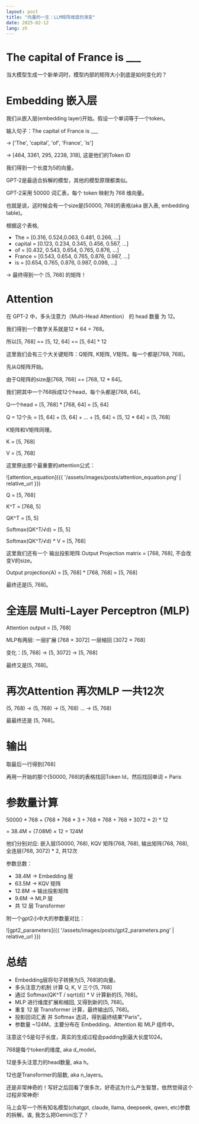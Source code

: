 ```yaml
---
layout: post
title: "向量的一生：LLM矩阵维度的演变"
date: 2025-02-12
lang: zh
---
```


# The capital of France is ___

当大模型生成一个新单词时，模型内部的矩阵大小到底是如何变化的？

# Embedding 嵌入层

我们从嵌入层(embedding layer)开始。假设一个单词等于一个token。

输入句子：The capital of France is ___

-> ['The', 'capital', 'of', 'France', 'is']

-> [464, 3361, 295, 2238, 318], 这是他们的Token ID

我们得到一个长度为5的向量。

GPT-2是最适合拆解的模型，其他的模型原理都类似。

GPT-2采用 50000 词汇表，每个 token 映射为 768 维向量。

也就是说，这时候会有一个size是[50000, 768]的表格(aka 嵌入表, embedding table)。

根据这个表格,
- The     = [0.316, 0.524,0.063, 0.481, 0.266, …]
- capital = [0.123, 0.234, 0.345, 0.456, 0.567, …]
- of      = [0.432, 0.543, 0.654, 0.765, 0.876, …]
- France  = [0.543, 0.654, 0.765, 0.876, 0.987, …]
- is      = [0.654, 0.765, 0.876, 0.987, 0.098, …]

-> 最终得到一个 [5, 768] 的矩阵！

# Attention

在 GPT-2 中，多头注意力（Multi-Head Attention） 的 head 数量 为 12。

我们得到一个数学关系就是12 * 64 = 768。

所以[5, 768] == [5, 12, 64] == [5, 64] * 12

这里我们会有三个大关键矩阵：Q矩阵, K矩阵, V矩阵。每一个都是[768, 768]。

先从Q矩阵开始。

由于Q矩阵的size是[768, 768] == [768, 12 * 64]。

我们把其中一个768拆成12个head，每个头都是[768, 64]。

Q一个head = [5, 768] * [768, 64] = [5, 64]

Q = 12个头 = [5, 64] + [5, 64] + ... + [5, 64] = [5, 12 * 64] = [5, 768]

K矩阵和V矩阵同理。

K = [5, 768]

V = [5, 768]

这里祭出那个最重要的attention公式：

![attention_equation]({{ '/assets/images/posts/attention_equation.png' | relative_url }})

Q = [5, 768]

K^T = [768, 5]

QK^T = [5, 5]

Softmax(QK^T/√d) = [5, 5]

Softmax(QK^T/√d) * V = [5, 768]

这里我们还有一个 输出投影矩阵 Output Projection matrix = [768, 768], 不会改变V的size。

Output projection(A) = [5, 768] * [768, 768] = [5, 768]

最终还是[5, 768]。

# 全连层 Multi-Layer Perceptron (MLP)

Attention output = [5, 768]

MLP有两层: 一层扩展 [768 × 3072] 一层缩回 [3072 × 768]

变化：[5, 768] -> [5, 3072] -> [5, 768] 

最终又是[5, 768]。

# 再次Attention 再次MLP 一共12次
(5, 768) -> (5, 768) -> (5, 768) … -> (5, 768)

最最终还是 [5, 768]。

# 输出

取最后一行得到[768]

再用一开始的那个[50000, 768]的表格找回Token Id，然后找回单词 = Paris


# 参数量计算

50000 * 768 + (768 * 768 * 3 + 768 * 768 + 768 * 3072 * 2) * 12 

= 38.4M + (7.08M) × 12 = 124M

他们分别对应: 嵌入层(50000, 768), KQV 矩阵(768, 768), 输出矩阵(768, 768), 全连层(768, 3072) * 2, 共12次

参数总数：
- 38.4M → Embedding 层
- 63.5M → KQV 矩阵
- 12.8M → 输出投影矩阵
- 9.6M → MLP 层
- 共 12 层 Transformer

附一个gpt2小中大的参数量对比：

![gpt2_parameters]({{ '/assets/images/posts/gpt2_parameters.png' | relative_url }})

# 总结
- Embedding层将句子转换为[5, 768]的向量。
- 多头注意力机制 计算 Q, K, V 三个[5, 768]
- 通过 Softmax(QK^T / sqrt(d)) * V 计算新的[5, 768]。
- MLP 进行维度扩展和缩回, 又得到新的[5, 768]。
- 重复 12 层 Transformer 计算，最终输出[5, 768]。
- 投影回词汇表 并 Softmax 选词，得到最终结果"Paris"。
- 参数量 ~124M，主要分布在 Embedding、Attention 和 MLP 组件中。


注意这个5是句子长度，真实的生成过程会padding到最大长度1024。

768是每个token的维度, aka d_model。

12是多头注意力的head数量, aka h。

12也是Transformer的层数, aka n_layers。

还是非常神奇的！写好之后回看了很多次，好奇这为什么产生智慧，依然觉得这个过程非常神奇!

马上会写一个所有知名模型(chatgpt, claude, llama, deepseek, qwen, etc)参数的拆解。诶, 我怎么把Gemini忘了？

